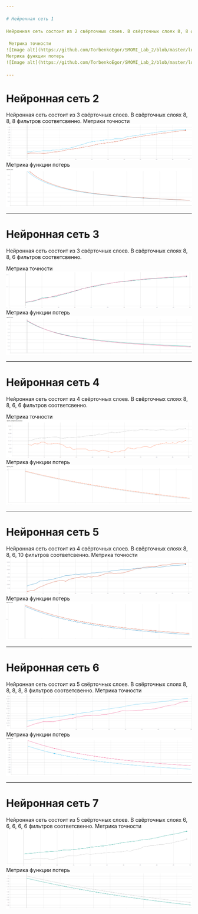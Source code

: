 ```yaml
---

# Нейронная сеть 1

Нейронная сеть состоит из 2 свёрточных слоев. В свёрточных слоях 8, 8 фильтров соответсвенно.

 Метрика точности
![Image alt](https://github.com/TorbenkoEgor/SMOMI_Lab_2/blob/master/logs/NN1-A-88.png)
Метрика функции потерь
![Image alt](https://github.com/TorbenkoEgor/SMOMI_Lab_2/blob/master/logs/NN1-L-88.png)

---
```


# Нейронная сеть 2

Нейронная сеть состоит из 3 свёрточных слоев. В свёрточных слоях 8, 8, 8 фильтров соответсвенно.
Метрики точности
![Image alt](https://github.com/TorbenkoEgor/SMOMI_Lab_2/blob/master/logs/NN2-A-888.png)
Метрика функции потерь
![Image alt](https://github.com/TorbenkoEgor/SMOMI_Lab_2/blob/master/logs/NN2-L-888.png)

---

# Нейронная сеть 3

Нейронная сеть состоит из 3 свёрточных слоев. В свёрточных слоях 8, 8, 6 фильтров соответсвенно.

Метрика точности
![Image alt](https://github.com/TorbenkoEgor/SMOMI_Lab_2/blob/master/logs/NN3-A-886.png)
Метрика функции потерь
![Image alt](https://github.com/TorbenkoEgor/SMOMI_Lab_2/blob/master/logs/NN3-L-886.png)

---

# Нейронная сеть 4

Нейронная сеть состоит из 4 свёрточных слоев. В свёрточных слоях 8, 8, 6, 6 фильтров соответсвенно.

Метрика точности
![Image alt](https://github.com/TorbenkoEgor/SMOMI_Lab_2/blob/master/logs/NN4-A-8866.png)
Метрика функции потерь
![Image alt](https://github.com/TorbenkoEgor/SMOMI_Lab_2/blob/master/logs/NN4-L-8866.png)

---

# Нейронная сеть 5

Нейронная сеть состоит из 4 свёрточных слоев. В свёрточных слоях 8, 8, 6, 10 фильтров соответсвенно.
Метрика точности
![Image alt](https://github.com/TorbenkoEgor/SMOMI_Lab_2/blob/master/logs/NN5-A-88610.png)
Метрика функции потерь
![Image alt](https://github.com/TorbenkoEgor/SMOMI_Lab_2/blob/master/logs/NN5-L-88610.png)

---

# Нейронная сеть 6

Нейронная сеть состоит из 5 свёрточных слоев. В свёрточных слоях 8, 8, 8, 8, 8 фильтров соответсвенно.
Метрика точности
![Image alt](https://github.com/TorbenkoEgor/SMOMI_Lab_2/blob/master/logs/NN6-A-88888.png)
Метрика функции потерь
![Image alt](https://github.com/TorbenkoEgor/SMOMI_Lab_2/blob/master/logs/NN6-L-88888.png)

---

# Нейронная сеть 7

Нейронная сеть состоит из 5 свёрточных слоев. В свёрточных слоях 6, 6, 6, 6, 6 фильтров соответсвенно.
Метрика точности
![Image alt](https://github.com/TorbenkoEgor/SMOMI_Lab_2/blob/master/logs/NN7-A-66666.png)
Метрика функции потерь
![Image alt](https://github.com/TorbenkoEgor/SMOMI_Lab_2/blob/master/logs/NN7-L-66666.png)
